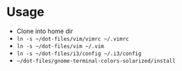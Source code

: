 Usage
=====

- Clone into home dir
- `ln -s ~/dot-files/vim/vimrc ~/.vimrc`
- `ln -s ~/dot-files/vim ~/.vim`
- `ln -s ~/dot-files/i3/config ~/.i3/config`
- `~/dot-files/gnome-terminal-colors-solarized/install`


